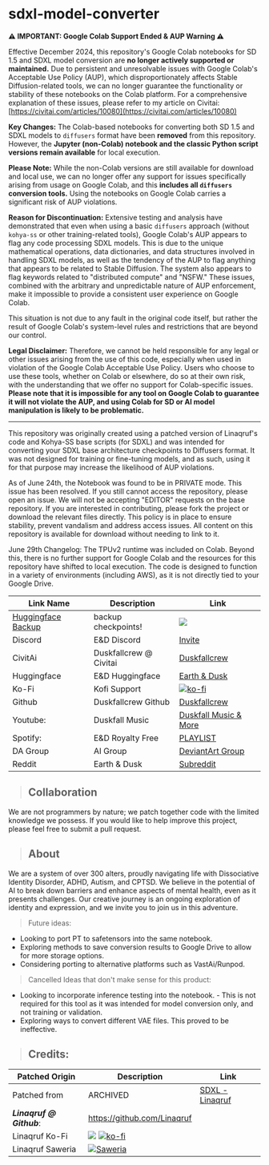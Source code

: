 # sdxl-model-converter

**⚠️ IMPORTANT: Google Colab Support Ended & AUP Warning ⚠️**

Effective December 2024, this repository's Google Colab notebooks for SD 1.5 and SDXL model conversion are **no longer actively supported or maintained.** Due to persistent and unresolvable issues with Google Colab's Acceptable Use Policy (AUP), which disproportionately affects Stable Diffusion-related tools, we can no longer guarantee the functionality or stability of these notebooks on the Colab platform. For a comprehensive explanation of these issues, please refer to my article on Civitai: [https://civitai.com/articles/10080](https://civitai.com/articles/10080)

**Key Changes:** The Colab-based notebooks for converting both SD 1.5 and SDXL models to `diffusers` format have been **removed** from this repository. However, the **Jupyter (non-Colab) notebook and the classic Python script versions remain available** for local execution.

**Please Note:** While the non-Colab versions are still available for download and local use, we can no longer offer any support for issues specifically arising from usage on Google Colab, and this **includes all `diffusers` conversion tools.** Using the notebooks on Google Colab carries a significant risk of AUP violations.

**Reason for Discontinuation:** Extensive testing and analysis have demonstrated that even when using a basic `diffusers` approach (without `kohya-ss` or other training-related tools), Google Colab's AUP appears to flag any code processing SDXL models. This is due to the unique mathematical operations, data dictionaries, and data structures involved in handling SDXL models, as well as the tendency of the AUP to flag anything that appears to be related to Stable Diffusion. The system also appears to flag keywords related to "distributed compute" and "NSFW." These issues, combined with the arbitrary and unpredictable nature of AUP enforcement, make it impossible to provide a consistent user experience on Google Colab.

This situation is not due to any fault in the original code itself, but rather the result of Google Colab's system-level rules and restrictions that are beyond our control.

**Legal Disclaimer:** Therefore, we cannot be held responsible for any legal or other issues arising from the use of this code, especially when used in violation of the Google Colab Acceptable Use Policy. Users who choose to use these tools, whether on Colab or elsewhere, do so at their own risk, with the understanding that we offer no support for Colab-specific issues. **Please note that it is impossible for any tool on Google Colab to guarantee it will not violate the AUP, and using Colab for SD or AI model manipulation is likely to be problematic.**

---

This repository was originally created using a patched version of Linaqruf's code and Kohya-SS base scripts (for SDXL) and was intended for converting your SDXL base architecture checkpoints to Diffusers format. It was not designed for training or fine-tuning models, and as such, using it for that purpose may increase the likelihood of AUP violations.

As of June 24th, the Notebook was found to be in PRIVATE mode. This issue has been resolved. If you still cannot access the repository, please open an issue. We will not be accepting "EDITOR" requests on the base repository. If you are interested in contributing, please fork the project or download the relevant files directly. This policy is in place to ensure stability, prevent vandalism and address access issues. All content on this repository is available for download without needing to link to it.

June 29th Changelog:
The TPUv2 runtime was included on Colab. Beyond this, there is no further support for Google Colab and the resources for this repository have shifted to local execution. The code is designed to function in a variety of environments (including AWS), as it is not directly tied to your Google Drive.

| Link Name| Description | Link |
| --- | --- | --- |
| [Huggingface Backup](https://colab.research.google.com/github/kieranxsomer/HuggingFace_Backup/blob/main/HuggingFace_Backup.ipynb) | backup checkpoints! | [![](https://img.shields.io/static/v1?message=Open%20in%20Colab&logo=googlecolab&labelColor=5c5c5c&color=0f80c1&label=%20&style=flat)](https://colab.research.google.com/github/kieranxsomer/HuggingFace_Backup/blob/main/HuggingFace_Backup.ipynb)
|Discord| E&D Discord |[Invite](https://discord.gg/5t2kYxt7An)
|CivitAi| Duskfallcrew @ Civitai |[Duskfallcrew](https://civitai.com/user/duskfallcrew/)
|Huggingface| E&D Huggingface |[Earth & Dusk](https://huggingface.co/EarthnDusk)
|Ko-Fi| Kofi Support |[![ko-fi](https://img.shields.io/badge/Support%20me%20on%20Ko--fi-F16061?logo=ko-fi&logoColor=white&style=flat)](https://ko-fi.com/Z8Z8L4EO)
|Github| Duskfallcrew Github |[Duskfallcrew](https://github.com/duskfallcrew)
| Youtube: | Duskfall Music|[Duskfall Music & More](https://www.youtube.com/channel/UCk7MGP7nrJz5awBSP75xmVw)
| Spotify: | E&D Royalty Free| [PLAYLIST](https://open.spotify.com/playlist/00R8x00YktB4u541imdSSf?si=57a8f0f0fe87434e)
|DA Group | AI Group| [DeviantArt Group](https://www.deviantart.com/diffusionai)
| Reddit | Earth & Dusk| [Subreddit](https://www.reddit.com/r/earthndusk/)

> ## Collaboration

We are not programmers by nature; we patch together code with the limited knowledge we possess. If you would like to help improve this project, please feel free to submit a pull request.

>## About

We are a system of over 300 alters, proudly navigating life with Dissociative Identity Disorder, ADHD, Autism, and CPTSD. We believe in the potential of AI to break down barriers and enhance aspects of mental health, even as it presents challenges. Our creative journey is an ongoing exploration of identity and expression, and we invite you to join us in this adventure.

>Future ideas:

- Looking to port PT to safetensors into the same notebook.
- Exploring methods to save conversion results to Google Drive to allow for more storage options.
- Considering porting to alternative platforms such as VastAi/Runpod.

>Cancelled Ideas that don't make sense for this product:
- Looking to incorporate inference testing into the notebook. - This is not required for this tool as it was intended for model conversion only, and not training or validation.
- Exploring ways to convert different VAE files. This proved to be ineffective.

>## Credits:

| Patched Origin | Description | Link |
| --- | --- | --- |
|Patched from| ARCHIVED |[SDXL - Linaqruf](https://colab.research.google.com/github/Linaqruf/sdxl-model-converter/blob/main/sdxl_model_converter.ipynb)
|***Linaqruf @ Github***: |https://github.com/Linaqruf
|Linaqruf Ko-Fi | [![](https://dcbadge.vercel.app/api/shield/850007095775723532?style=flat)](https://lookup.guru/850007095775723532) [![ko-fi](https://img.shields.io/badge/Support%20me%20on%20Ko--fi-F16061?logo=ko-fi&logoColor=white&style=flat)](https://ko-fi.com/linaqruf)
| Linaqruf Saweria |<a href="https://saweria.co/linaqruf"><img alt="Saweria" src="https://img.shields.io/badge/Saweria-7B3F00?style=flat&logo=ko-fi&logoColor=white"/></a>
